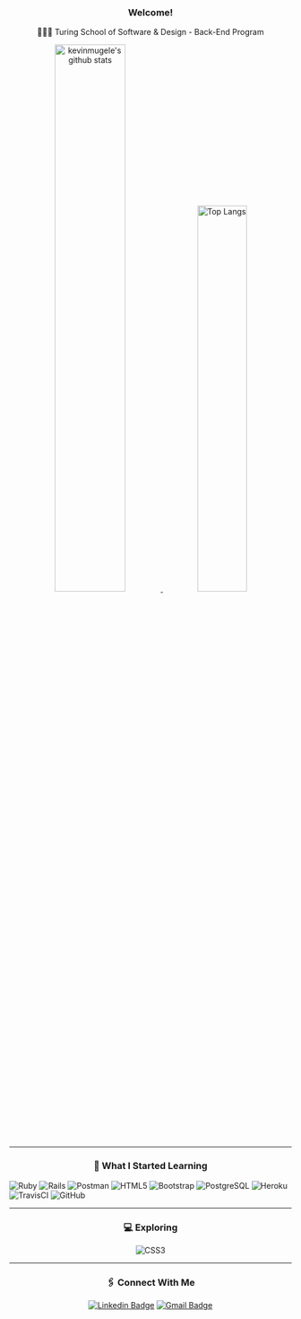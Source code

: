 <h3 align="center">
  Welcome!
</h3>

<p align="center">
  ‍👩🏻‍💻 Turing School of Software & Design - Back-End Program
</p>

<div align="center" >
<a  href="https://github.com/kevinmugele">
<img alt="kevinmugele's github stats" width="50%" src="https://github-readme-stats.vercel.app/api?username=kevinmugele&show_icons=true&count_private=true&hide_border=true&bg_color=50,e96205,904e99&title_color=fff&text_color=fff&icon_color=f2f2f2" href="https://github.com/cdelpone" />
<img alt="Top Langs" width="42%" src="https://github-readme-stats.vercel.app/api/top-langs/?username=kevinmugele&layout=compact&count_private=true&&hide_border=true&bg_color=904e99&title_color=fff&text_color=fff&icon_color=f2f2f2&hide=jupyter%20notebook&langs_count=5" href="https://github.com/kevinmugele" />
</a>
<hr></hr>
</div>

<h3 align="center">💾 What I Started Learning</h3>
<p align="center">

![Ruby](https://img.shields.io/badge/ruby-%23CC342D.svg?style=flat&logo=ruby&logoColor=white)
![Rails](https://img.shields.io/badge/rails-%23CC0000.svg?style=flat&logo=ruby-on-rails&logoColor=white)
![Postman](https://img.shields.io/badge/Postman-FF6C37?style=flat&logo=postman&logoColor=red)
![HTML5](https://img.shields.io/badge/-HTML5-E34F26?style=flat&logo=html5&logoColor=white)
![Bootstrap](https://img.shields.io/badge/-Bootstrap-563D7C?style=flat&logo=bootstrap)
![PostgreSQL](https://img.shields.io/badge/-PostgreSQL-336791?style=flat&logo=postgresql)
![Heroku](https://img.shields.io/badge/-Heroku-430098?style=flat&logo=heroku)
![TravisCI](https://img.shields.io/badge/travisci-%232B2F33.svg?style=flat&logo=travis&logoColor=white)
![GitHub](https://img.shields.io/badge/-GitHub-181717?style=flat&logo=github)
<hr></hr>
</div>

<h3 align="center">💻 Exploring</h3>
<p align="center">
<div align="center" >

![CSS3](https://img.shields.io/badge/-CSS3-1572B6?style=flat&logo=css3)
<hr></hr>


<h3 align="center">🖇 Connect With Me </h3>

[![Linkedin Badge](https://img.shields.io/badge/-cdelpone-0072b1?style=flat&logo=Linkedin&logoColor=white)](https://www.linkedin.com/in/kevinmugele/ "Connect on LinkedIn")
[![Gmail Badge](https://img.shields.io/badge/-cdelpone@gmail.com-c14438?style=flat&logo=Gmail&logoColor=white)](mailto:kevinmugele@gmail.com "Connect via Email")
